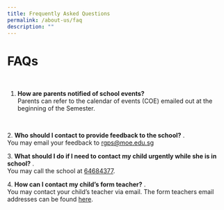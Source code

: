 ```yaml
---
title: Frequently Asked Questions
permalink: /about-us/faq
description: ""
---
```

# FAQs
<br>

1. **How are parents notified of school events?**
<br>Parents can refer to the calendar of events (COE) emailed out at the beginning of the Semester.
<br>

2\. **Who should I contact to provide feedback to the school?**
\.<br>You may email your feedback to [rgps@moe.edu.sg](mailto:rgps@moe.edu.sg)
<br>

3\. **What should I do if I need to contact my child urgently while she is in school?**
\.<br>You may call the school at [64684377](tel:+6564684377).
<br>

4\. **How can I contact my child’s form teacher?**
\.<br>You may contact your child’s teacher via email. The form teachers email addresses can be found [here](https://rafflesgirlspri.moe.edu.sg/staff/staff-list).